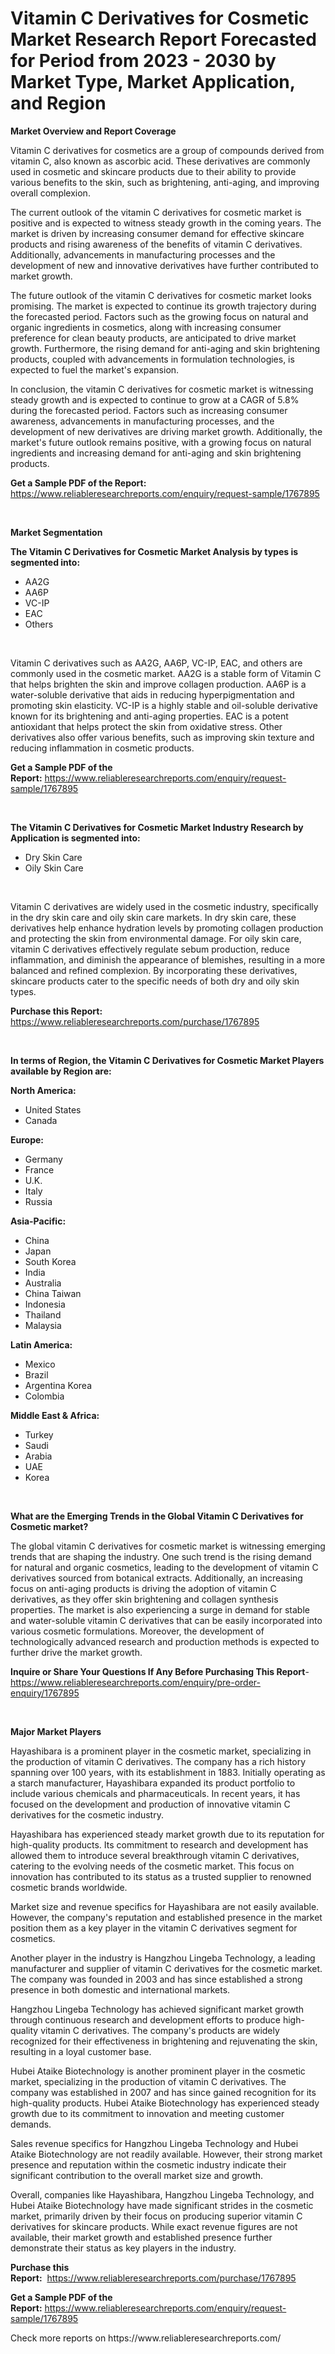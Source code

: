 <p><h1>Vitamin C Derivatives for Cosmetic Market Research Report Forecasted for Period from 2023 -  2030 by Market Type, Market Application, and Region</h1></p><p><strong>Market Overview and Report Coverage</strong></p>
<p><p>Vitamin C derivatives for cosmetics are a group of compounds derived from vitamin C, also known as ascorbic acid. These derivatives are commonly used in cosmetic and skincare products due to their ability to provide various benefits to the skin, such as brightening, anti-aging, and improving overall complexion.</p><p>The current outlook of the vitamin C derivatives for cosmetic market is positive and is expected to witness steady growth in the coming years. The market is driven by increasing consumer demand for effective skincare products and rising awareness of the benefits of vitamin C derivatives. Additionally, advancements in manufacturing processes and the development of new and innovative derivatives have further contributed to market growth.</p><p>The future outlook of the vitamin C derivatives for cosmetic market looks promising. The market is expected to continue its growth trajectory during the forecasted period. Factors such as the growing focus on natural and organic ingredients in cosmetics, along with increasing consumer preference for clean beauty products, are anticipated to drive market growth. Furthermore, the rising demand for anti-aging and skin brightening products, coupled with advancements in formulation technologies, is expected to fuel the market's expansion.</p><p>In conclusion, the vitamin C derivatives for cosmetic market is witnessing steady growth and is expected to continue to grow at a CAGR of 5.8% during the forecasted period. Factors such as increasing consumer awareness, advancements in manufacturing processes, and the development of new derivatives are driving market growth. Additionally, the market's future outlook remains positive, with a growing focus on natural ingredients and increasing demand for anti-aging and skin brightening products.</p></p>
<p><strong>Get a Sample PDF of the Report:</strong> <a href="https://www.reliableresearchreports.com/enquiry/request-sample/1767895">https://www.reliableresearchreports.com/enquiry/request-sample/1767895</a></p>
<p>&nbsp;</p>
<p><strong>Market Segmentation</strong></p>
<p><strong>The Vitamin C Derivatives for Cosmetic Market Analysis by types is segmented into:</strong></p>
<p><ul><li>AA2G</li><li>AA6P</li><li>VC-IP</li><li>EAC</li><li>Others</li></ul></p>
<p>&nbsp;</p>
<p><p>Vitamin C derivatives such as AA2G, AA6P, VC-IP, EAC, and others are commonly used in the cosmetic market. AA2G is a stable form of Vitamin C that helps brighten the skin and improve collagen production. AA6P is a water-soluble derivative that aids in reducing hyperpigmentation and promoting skin elasticity. VC-IP is a highly stable and oil-soluble derivative known for its brightening and anti-aging properties. EAC is a potent antioxidant that helps protect the skin from oxidative stress. Other derivatives also offer various benefits, such as improving skin texture and reducing inflammation in cosmetic products.</p></p>
<p><strong>Get a Sample PDF of the Report:</strong>&nbsp;<a href="https://www.reliableresearchreports.com/enquiry/request-sample/1767895">https://www.reliableresearchreports.com/enquiry/request-sample/1767895</a></p>
<p>&nbsp;</p>
<p><strong>The Vitamin C Derivatives for Cosmetic Market Industry Research by Application is segmented into:</strong></p>
<p><ul><li>Dry Skin Care</li><li>Oily Skin Care</li></ul></p>
<p>&nbsp;</p>
<p><p>Vitamin C derivatives are widely used in the cosmetic industry, specifically in the dry skin care and oily skin care markets. In dry skin care, these derivatives help enhance hydration levels by promoting collagen production and protecting the skin from environmental damage. For oily skin care, vitamin C derivatives effectively regulate sebum production, reduce inflammation, and diminish the appearance of blemishes, resulting in a more balanced and refined complexion. By incorporating these derivatives, skincare products cater to the specific needs of both dry and oily skin types.</p></p>
<p><strong>Purchase this Report:</strong>&nbsp; <a href="https://www.reliableresearchreports.com/purchase/1767895">https://www.reliableresearchreports.com/purchase/1767895</a></p>
<p>&nbsp;</p>
<p><strong>In terms of Region, the Vitamin C Derivatives for Cosmetic Market Players available by Region are:</strong></p>
<p>
    <p> <strong> North America: </strong>
        <ul>
            <li>United States</li>
            <li>Canada</li>
        </ul>
        </p> 
    <p> <strong> Europe: </strong>
        <ul>
            <li>Germany</li>
            <li>France</li>
            <li>U.K.</li>
            <li>Italy</li>
            <li>Russia</li>
        </ul>
        </p> 
    <p> <strong> Asia-Pacific: </strong>
        <ul>
            <li>China</li>
            <li>Japan</li>
            <li>South Korea</li>
            <li>India</li>
            <li>Australia</li>
            <li>China Taiwan</li>
            <li>Indonesia</li>
            <li>Thailand</li>
            <li>Malaysia</li>
        </ul>
        </p> 
    <p> <strong> Latin America: </strong>
        <ul>
            <li>Mexico</li>
            <li>Brazil</li>
            <li>Argentina Korea</li>
            <li>Colombia</li>
        </ul>
        </p> 
    <p> <strong> Middle East & Africa: </strong>
        <ul>
            <li>Turkey</li>
            <li>Saudi</li>
            <li>Arabia</li>
            <li>UAE</li>
            <li>Korea</li>
        </ul>
    </p>
    </p>
<p>&nbsp;</p>
<p><strong>What are the Emerging Trends in the Global Vitamin C Derivatives for Cosmetic market?</strong></p>
<p><p>The global vitamin C derivatives for cosmetic market is witnessing emerging trends that are shaping the industry. One such trend is the rising demand for natural and organic cosmetics, leading to the development of vitamin C derivatives sourced from botanical extracts. Additionally, an increasing focus on anti-aging products is driving the adoption of vitamin C derivatives, as they offer skin brightening and collagen synthesis properties. The market is also experiencing a surge in demand for stable and water-soluble vitamin C derivatives that can be easily incorporated into various cosmetic formulations. Moreover, the development of technologically advanced research and production methods is expected to further drive the market growth.</p></p>
<p><strong>Inquire or Share Your Questions If Any Before Purchasing This Report</strong>- <a href="https://www.reliableresearchreports.com/enquiry/pre-order-enquiry/1767895">https://www.reliableresearchreports.com/enquiry/pre-order-enquiry/1767895</a></p>
<p>&nbsp;</p>
<p><strong>Major Market Players</strong></p>
<p><p>Hayashibara is a prominent player in the cosmetic market, specializing in the production of vitamin C derivatives. The company has a rich history spanning over 100 years, with its establishment in 1883. Initially operating as a starch manufacturer, Hayashibara expanded its product portfolio to include various chemicals and pharmaceuticals. In recent years, it has focused on the development and production of innovative vitamin C derivatives for the cosmetic industry.</p><p>Hayashibara has experienced steady market growth due to its reputation for high-quality products. Its commitment to research and development has allowed them to introduce several breakthrough vitamin C derivatives, catering to the evolving needs of the cosmetic market. This focus on innovation has contributed to its status as a trusted supplier to renowned cosmetic brands worldwide.</p><p>Market size and revenue specifics for Hayashibara are not easily available. However, the company's reputation and established presence in the market position them as a key player in the vitamin C derivatives segment for cosmetics.</p><p>Another player in the industry is Hangzhou Lingeba Technology, a leading manufacturer and supplier of vitamin C derivatives for the cosmetic market. The company was founded in 2003 and has since established a strong presence in both domestic and international markets.</p><p>Hangzhou Lingeba Technology has achieved significant market growth through continuous research and development efforts to produce high-quality vitamin C derivatives. The company's products are widely recognized for their effectiveness in brightening and rejuvenating the skin, resulting in a loyal customer base.</p><p>Hubei Ataike Biotechnology is another prominent player in the cosmetic market, specializing in the production of vitamin C derivatives. The company was established in 2007 and has since gained recognition for its high-quality products. Hubei Ataike Biotechnology has experienced steady growth due to its commitment to innovation and meeting customer demands.</p><p>Sales revenue specifics for Hangzhou Lingeba Technology and Hubei Ataike Biotechnology are not readily available. However, their strong market presence and reputation within the cosmetic industry indicate their significant contribution to the overall market size and growth.</p><p>Overall, companies like Hayashibara, Hangzhou Lingeba Technology, and Hubei Ataike Biotechnology have made significant strides in the cosmetic market, primarily driven by their focus on producing superior vitamin C derivatives for skincare products. While exact revenue figures are not available, their market growth and established presence further demonstrate their status as key players in the industry.</p></p>
<p><strong>Purchase this Report:</strong>&nbsp;&nbsp;<a href="https://www.reliableresearchreports.com/purchase/1767895">https://www.reliableresearchreports.com/purchase/1767895</a></p>
<p></p>
<p><strong>Get a Sample PDF of the Report:</strong>&nbsp;<a href="https://www.reliableresearchreports.com/enquiry/request-sample/1767895">https://www.reliableresearchreports.com/enquiry/request-sample/1767895</a></p>
<p>Check more reports on https://www.reliableresearchreports.com/</p>